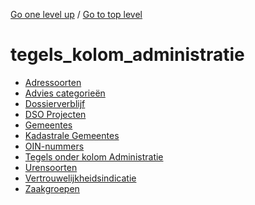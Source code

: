 <!-- generated by markdown-notes-tree -->

<!-- upward navigation links generated by markdown-notes-tree start here -->

[Go one level up](../SUMMARY.md) / [Go to top level](../../../../SUMMARY.md)

<!-- upward navigation links generated by markdown-notes-tree end here -->

# tegels_kolom_administratie

<!-- optional markdown-notes-tree directory description starts here -->

<!-- optional markdown-notes-tree directory description ends here -->

- [Adressoorten](adressoorten.md)
- [Advies categorieën](advies_categorien.md)
- [Dossierverblijf](dossierverblijf.md)
- [DSO Projecten](dsoprojecten.md)
- [Gemeentes](gemeentes.md)
- [Kadastrale Gemeentes](kadastrale_gemeentes.md)
- [OIN-nummers](oinnummers.md)
- [Tegels onder kolom Administratie](README.md)
- [Urensoorten](urensoorten.md)
- [Vertrouwelijkheidsindicatie](vertrouwelijkheid.md)
- [Zaakgroepen](zaakgroepen.md)
